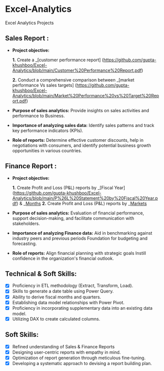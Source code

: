# Excel-Analytics
Excel Analytics Projects
## Sales Report :


- **Project objective:** 

    **1.** Create a _[customer performance report] (https://github.com/gupta-khushboo/Excel-Analytics/blob/main/Customer%20Performance%20Report.pdf)

    **2.** Conduct a comprehensive comparison between _[market performance Vs sales targets] (https://github.com/gupta-khushboo/Excel-Analytics/blob/main/Market%20Performance%20vs%20Target%20Report.pdf)

- **Purpose of sales analytics:** Provide insights on sales activities and performance to Business.

- **Importance of analyzing sales data:** Identify sales patterns and track key performance indicators (KPIs).

- **Role of reports:** Determine effective customer discounts, help in negotiations with consumers, and identify potential business growth opportunities in various countries.


## Finance Report :

- **Project objective:** 

    **1.** Create Profit and Loss (P&L) reports by _[Fiscal Year] (https://github.com/gupta-khushboo/Excel-Analytics/blob/main/P%26L%20Statement%20by%20Fiscal%20Year.pdf) & _[Months](https://github.com/gupta-khushboo/Excel-Analytics/blob/main/P%26L%20Statement%20by%20Months.pdf)
   **2.** Create Profit and Loss (P&L) reports by _[Markets](https://github.com/gupta-khushboo/Excel-Analytics/blob/main/P%26L%20Statement%20by%20Markets.pdf)
- **Purpose of sales analytics:** Evaluation of financial performance, support decision-making, and facilitate communication with stakeholders.

- **Importance of analyzing Finance data:** Aid in benchmarking against industry peers and previous periods Foundation for budgeting and forecasting.

- **Role of reports:** Align financial planning with strategic goals Instill confidence in the organization's financial outlook.


## Technical & Soft Skills:
- [x]	Proficiency in ETL methodology (Extract, Transform, Load).
- [x]	Skills to generate a date table using Power Query.
- [x]	Ability to derive fiscal months and quarters.
- [x]	Establishing data model relationships with Power Pivot.
- [x]	Proficiency in incorporating supplementary data into an existing data model.
- [x]	Utilizing DAX to create calculated columns.

## Soft Skills:
- [x]	Refined understanding of Sales & Finance Reports
- [x]	Designing user-centric reports with empathy in mind.
- [x]	Optimization of report generation through meticulous fine-tuning.
- [x]	Developing a systematic approach to devising a report building plan.
